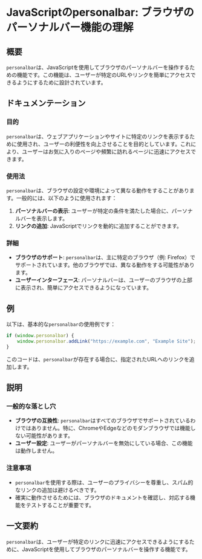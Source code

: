 <!--
Meta Description: # JavaScriptのpersonalbar: ブラウザのパーソナルバー機能の理解 ## 概要 `personalbar`は、JavaScriptを使用してブラウザのパーソナルバーを操作するための機能です。この機能は、ユーザーが特定のURLやリンクを簡単にアクセスできるようにするために設計されて...
Meta Keywords: personalbar, window, example, javascriptのpersonalbar, ブラウザのパーソナルバー機能の理解
-->

# JavaScriptのpersonalbar: ブラウザのパーソナルバー機能の理解

## 概要
`personalbar`は、JavaScriptを使用してブラウザのパーソナルバーを操作するための機能です。この機能は、ユーザーが特定のURLやリンクを簡単にアクセスできるようにするために設計されています。

## ドキュメンテーション
### 目的
`personalbar`は、ウェブアプリケーションやサイトに特定のリンクを表示するために使用され、ユーザーの利便性を向上させることを目的としています。これにより、ユーザーはお気に入りのページや頻繁に訪れるページに迅速にアクセスできます。

### 使用法
`personalbar`は、ブラウザの設定や環境によって異なる動作をすることがあります。一般的には、以下のように使用されます：

1. **パーソナルバーの表示**: ユーザーが特定の条件を満たした場合に、パーソナルバーを表示します。
2. **リンクの追加**: JavaScriptでリンクを動的に追加することができます。

### 詳細
- **ブラウザのサポート**: `personalbar`は、主に特定のブラウザ（例: Firefox）でサポートされています。他のブラウザでは、異なる動作をする可能性があります。
- **ユーザーインターフェース**: パーソナルバーは、ユーザーのブラウザの上部に表示され、簡単にアクセスできるようになっています。

## 例
以下は、基本的な`personalbar`の使用例です：

```javascript
if (window.personalbar) {
    window.personalbar.addLink("https://example.com", "Example Site");
}
```

このコードは、`personalbar`が存在する場合に、指定されたURLへのリンクを追加します。

## 説明
### 一般的な落とし穴
- **ブラウザの互換性**: `personalbar`はすべてのブラウザでサポートされているわけではありません。特に、ChromeやEdgeなどのモダンブラウザでは機能しない可能性があります。
- **ユーザー設定**: ユーザーがパーソナルバーを無効にしている場合、この機能は動作しません。

### 注意事項
- `personalbar`を使用する際は、ユーザーのプライバシーを尊重し、スパム的なリンクの追加は避けるべきです。
- 確実に動作させるためには、ブラウザのドキュメントを確認し、対応する機能をテストすることが重要です。

## 一文要約
`personalbar`は、ユーザーが特定のリンクに迅速にアクセスできるようにするために、JavaScriptを使用してブラウザのパーソナルバーを操作する機能です。